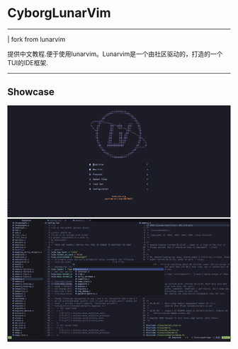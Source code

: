 # CyborgLunarVim

---

| fork from lunarvim 

提供中文教程.便于使用lunarvim。Lunarvim是一个由社区驱动的，打造的一个TUI的IDE框架.

---

## Showcase

![dashboard](https://github.com/CyborgParadisum/CyborgLunarVim/blob/master/docs/assets/dashboard.png)
![usercase](https://github.com/CyborgParadisum/CyborgLunarVim/blob/master/docs/assets/usercase.png)

<!----------------------------------------------------------------------------->
